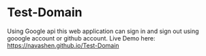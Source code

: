 # Test-Domain

Using Google api this web application can sign in and sign out using gooogle account or github account.
Live Demo here: https://navashen.github.io/Test-Domain
